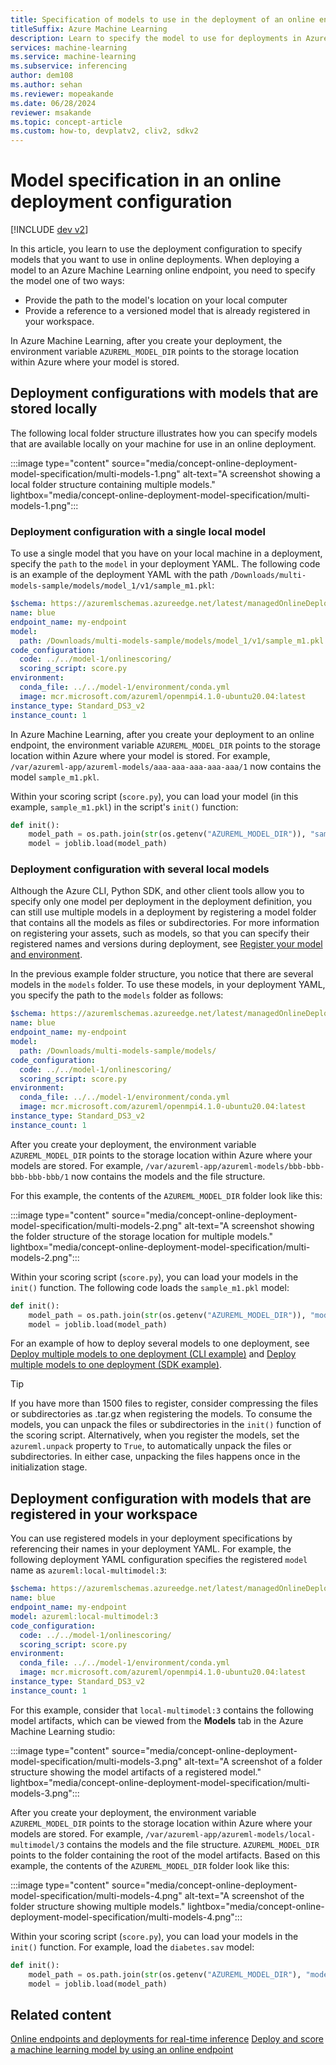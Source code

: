 ```yaml
---
title: Specification of models to use in the deployment of an online endpoint
titleSuffix: Azure Machine Learning
description: Learn to specify the model to use for deployments in Azure Machine Learning online endpoints.
services: machine-learning
ms.service: machine-learning
ms.subservice: inferencing
author: dem108
ms.author: sehan
ms.reviewer: mopeakande
ms.date: 06/28/2024
reviewer: msakande
ms.topic: concept-article
ms.custom: how-to, devplatv2, cliv2, sdkv2
---
```


# Model specification in an online deployment configuration

[!INCLUDE [dev v2](includes/machine-learning-dev-v2.md)]

In this article, you learn to use the deployment configuration to specify models that you want to use in online deployments. When deploying a model to an Azure Machine Learning online endpoint, you need to specify the model one of two ways:

- Provide the path to the model's location on your local computer
- Provide a reference to a versioned model that is already registered in your workspace.

In Azure Machine Learning, after you create your deployment, the environment variable `AZUREML_MODEL_DIR` points to the storage location within Azure where your model is stored.

## Deployment configurations with models that are stored locally

The following local folder structure illustrates how you can specify models that are available locally on your machine for use in an online deployment.

:::image type="content" source="media/concept-online-deployment-model-specification/multi-models-1.png" alt-text="A screenshot showing a local folder structure containing multiple models." lightbox="media/concept-online-deployment-model-specification/multi-models-1.png":::

### Deployment configuration with a single local model

To use a single model that you have on your local machine in a deployment, specify the `path` to the `model` in your deployment YAML. The following code is an example of the deployment YAML with the path `/Downloads/multi-models-sample/models/model_1/v1/sample_m1.pkl`:

```yml
$schema: https://azuremlschemas.azureedge.net/latest/managedOnlineDeployment.schema.json 
name: blue 
endpoint_name: my-endpoint 
model: 
  path: /Downloads/multi-models-sample/models/model_1/v1/sample_m1.pkl 
code_configuration: 
  code: ../../model-1/onlinescoring/ 
  scoring_script: score.py 
environment:  
  conda_file: ../../model-1/environment/conda.yml 
  image: mcr.microsoft.com/azureml/openmpi4.1.0-ubuntu20.04:latest 
instance_type: Standard_DS3_v2 
instance_count: 1 
```

In Azure Machine Learning, after you create your deployment to an online endpoint, the environment variable `AZUREML_MODEL_DIR` points to the storage location within Azure where your model is stored. For example, `/var/azureml-app/azureml-models/aaa-aaa-aaa-aaa-aaa/1` now contains the model `sample_m1.pkl`. 

Within your scoring script (`score.py`), you can load your model (in this example, `sample_m1.pkl`) in the script's `init()` function:

```python
def init(): 
    model_path = os.path.join(str(os.getenv("AZUREML_MODEL_DIR")), "sample_m1.pkl") 
    model = joblib.load(model_path) 
```

### Deployment configuration with several local models

Although the Azure CLI, Python SDK, and other client tools allow you to specify only one model per deployment in the deployment definition, you can still use multiple models in a deployment by registering a model folder that contains all the models as files or subdirectories. For more information on registering your assets, such as models, so that you can specify their registered names and versions during deployment, see [Register your model and environment](how-to-deploy-online-endpoints.md#register-your-model-and-environment).

In the previous example folder structure, you notice that there are several models in the `models` folder. To use these models, in your deployment YAML, you specify the path to the `models` folder as follows:

```yml
$schema: https://azuremlschemas.azureedge.net/latest/managedOnlineDeployment.schema.json 
name: blue 
endpoint_name: my-endpoint 
model: 
  path: /Downloads/multi-models-sample/models/ 
code_configuration: 
  code: ../../model-1/onlinescoring/ 
  scoring_script: score.py 
environment:  
  conda_file: ../../model-1/environment/conda.yml 
  image: mcr.microsoft.com/azureml/openmpi4.1.0-ubuntu20.04:latest 
instance_type: Standard_DS3_v2 
instance_count: 1 
```

After you create your deployment, the environment variable `AZUREML_MODEL_DIR` points to the storage location within Azure where your models are stored. For example, `/var/azureml-app/azureml-models/bbb-bbb-bbb-bbb-bbb/1` now contains the models and the file structure.

For this example, the contents of the `AZUREML_MODEL_DIR` folder look like this:

:::image type="content" source="media/concept-online-deployment-model-specification/multi-models-2.png" alt-text="A screenshot showing the folder structure of the storage location for multiple models." lightbox="media/concept-online-deployment-model-specification/multi-models-2.png":::

Within your scoring script (`score.py`), you can load your models in the `init()` function. The following code loads the `sample_m1.pkl` model:

```python
def init(): 
    model_path = os.path.join(str(os.getenv("AZUREML_MODEL_DIR")), "models","model_1","v1", "sample_m1.pkl ") 
    model = joblib.load(model_path) 
```

For an example of how to deploy several models to one deployment, see [Deploy multiple models to one deployment (CLI example)](https://github.com/Azure/azureml-examples/blob/main/cli/endpoints/online/custom-container/minimal/multimodel) and [Deploy multiple models to one deployment (SDK example)](https://github.com/Azure/azureml-examples/blob/main/sdk/python/endpoints/online/custom-container/online-endpoints-custom-container-multimodel.ipynb).

> [!TIP]
> If you have more than 1500 files to register, consider compressing the files or subdirectories as .tar.gz when registering the models. To consume the models, you can unpack the files or subdirectories in the `init()` function of the scoring script. Alternatively, when you register the models, set the `azureml.unpack` property to `True`, to automatically unpack the files or subdirectories. In either case, unpacking the files happens once in the initialization stage.

## Deployment configuration with models that are registered in your workspace

You can use registered models in your deployment specifications by referencing their names in your deployment YAML. For example, the following deployment YAML configuration specifies the registered `model` name as `azureml:local-multimodel:3`:

```yml
$schema: https://azuremlschemas.azureedge.net/latest/managedOnlineDeployment.schema.json 
name: blue 
endpoint_name: my-endpoint 
model: azureml:local-multimodel:3 
code_configuration: 
  code: ../../model-1/onlinescoring/ 
  scoring_script: score.py 
environment:  
  conda_file: ../../model-1/environment/conda.yml 
  image: mcr.microsoft.com/azureml/openmpi4.1.0-ubuntu20.04:latest 
instance_type: Standard_DS3_v2 
instance_count: 1 
```

For this example, consider that `local-multimodel:3` contains the following model artifacts, which can be viewed from the **Models** tab in the Azure Machine Learning studio:

:::image type="content" source="media/concept-online-deployment-model-specification/multi-models-3.png" alt-text="A screenshot of a folder structure showing the model artifacts of  a registered model." lightbox="media/concept-online-deployment-model-specification/multi-models-3.png":::

After you create your deployment, the environment variable `AZUREML_MODEL_DIR` points to the storage location within Azure where your models are stored. For example, `/var/azureml-app/azureml-models/local-multimodel/3` contains the models and the file structure. `AZUREML_MODEL_DIR` points to the folder containing the root of the model artifacts. Based on this example, the contents of the `AZUREML_MODEL_DIR` folder look like this:

:::image type="content" source="media/concept-online-deployment-model-specification/multi-models-4.png" alt-text="A screenshot of the folder structure showing multiple models." lightbox="media/concept-online-deployment-model-specification/multi-models-4.png":::

Within your scoring script (`score.py`), you can load your models in the `init()` function. For example, load the `diabetes.sav` model:

```python
def init(): 
    model_path = os.path.join(str(os.getenv("AZUREML_MODEL_DIR"), "models", "diabetes", "1", "diabetes.sav") 
    model = joblib.load(model_path) 
```

## Related content

[Online endpoints and deployments for real-time inference](concept-endpoints-online.md)
[Deploy and score a machine learning model by using an online endpoint](how-to-deploy-online-endpoints.md)